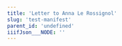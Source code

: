 ```yaml
---
title: 'Letter to Anna Le Rossignol'
slug: 'test-manifest'
parent_id: 'undefined'
iiifJson___NODE: ''
---
```

